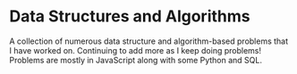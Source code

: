 # Data Structures and Algorithms
A collection of numerous data structure and algorithm-based problems that I have worked on. Continuing to add more as I keep doing problems! Problems are mostly in JavaScript along with some Python and SQL.
